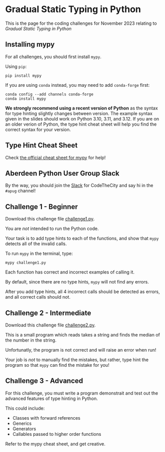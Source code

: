 # Gradual Static Typing in Python

This is the page for the coding challenges for November 2023 relating to *Gradual Static Typing in Python*

## Installing mypy

For all challenges, you should first install `mypy`.

Using `pip`:
```
pip install mypy
```

If you are using `conda` instead, you may need to add `conda-forge` first:
```
conda config --add channels conda-forge
conda install mypy
```

**We strongly recommend using a recent version of Python** as the syntax for type hinting slightly changes between version. The example syntax given in the slides should work on Python 3.10, 3.11, and 3.12. If you are on an older verion of Python, the type hint cheat sheet will help you find the correct syntax for your version.

## Type Hint Cheat Sheet

Check [the official cheat sheet for mypy](https://mypy.readthedocs.io/en/stable/cheat_sheet_py3.html) for help!

## Aberdeen Python User Group Slack

By the way, you should join the [Slack](https://join.slack.com/t/codethecity/shared_invite/zt-ebfpmtdt-wMnHGebBCNJTCEInaYCwNw) for CodeTheCity and say hi in the `#apug` channel!

## Challenge 1 - Beginner

Download this challenge file [challenge1.py](https://raw.githubusercontent.com/PythonAberdeen/user_group/master/2023/2023-11/challenge1.py).

You are *not* intended to run the Python code.

Your task is to add type hints to each of the functions, and show that `mypy` detects all of the invalid calls.

To run `mypy` in the terminal, type:
```
mypy challenge1.py
```

Each function has correct and incorrect examples of calling it.

By default, since there are no type hints, `mypy` will not find any errors.

After you add type hints, all 4 incorrect calls should be detected as errors, and all correct calls should not.

## Challenge 2 - Intermediate

Download this challenge file [challenge2.py](https://raw.githubusercontent.com/PythonAberdeen/user_group/master/2023/2023-11/challenge2.py).

This is a small program which reads takes a string and finds the median of the number in the string.

Unfortunatly, the program is not correct and will raise an error when run!

Your job is *not* to manually find the mistakes, but rather, type hint the program so that `mypy` can find the mistake for you!

## Challenge 3 - Advanced

For this challenge, you must write a program demonstrait and test out the advanced features of type hinting in Python.

This could include:

- Classes with forward references
- Generics
- Generators
- Callables passed to higher order functions

Refer to the mypy cheat sheet, and get creative.
